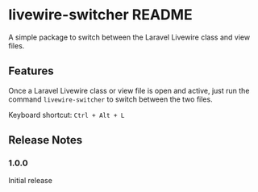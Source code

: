 # livewire-switcher README

A simple package to switch between the Laravel Livewire class and view files.

## Features

Once a Laravel Livewire class or view file is open and active, just run the command `livewire-switcher` to switch between the two files.

Keyboard shortcut: `Ctrl + Alt + L`

## Release Notes

### 1.0.0

Initial release
